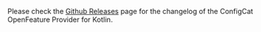 Please check the [Github Releases](https://github.com/configcat/openfeature-kotlin/releases) page for the changelog of the ConfigCat OpenFeature Provider for Kotlin.